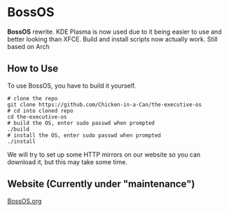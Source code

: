 # BossOS
**BossOS** rewrite. KDE Plasma is now used due to it being easier to use and better looking than XFCE. Build and install scripts now actually work. Still based on Arch

## How to Use
To use BossOS, you have to build it yourself.
```console
# clone the repo
git clone https://github.com/Chicken-in-a-Can/the-executive-os
# cd into cloned repo
cd the-executive-os
# build the OS, enter sudo passwd when prompted
./build
# install the OS, enter sudo passwd when prompted
./install
```
We will try to set up some HTTP mirrors on our website so you can download it, but this may take some time.

## Website (Currently under "maintenance")
[BossOS.org](https://bossos.org)
